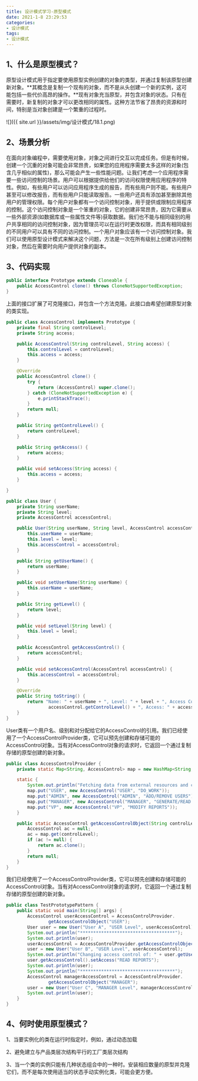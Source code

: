 ```yaml
---
title: 设计模式学习-原型模式
date: 2021-1-8 23:29:53
categories:
- 设计模式
tags:
- 设计模式
---
```


## 1、什么是原型模式？

​     原型设计模式用于指定要使用原型实例创建的对象的类型，并通过复制该原型创建新对象。**其概念是复制一个现有的对象，而不是从头创建一个新的实例，这可能包括一些代价高昂的操作。**现有对象充当原型，并包含对象的状态。只有在需要时，新复制的对象才可以更改相同的属性。这种方法节省了昂贵的资源和时间，特别是当对象创建是一个繁重的过程时。

![]({{ site.url }}/assets/img/设计模式/18.1.png)


## 2、场景分析

​     在面向对象编程中，需要使用对象，对象之间进行交互以完成任务。但是有时候，创建一个沉重的对象可能会非常昂贵，如果您的应用程序需要太多这样的对象(包含几乎相似的属性)，那么可能会产生一些性能问题。让我们考虑一个应用程序需要一些访问控制的场景。用户可以根据提供给他们的访问权限使用应用程序的特性。例如，有些用户可以访问应用程序生成的报告，而有些用户则不能。有些用户甚至可以修改报告，而有些用户只能读取报告。一些用户还具有添加甚至删除其他用户的管理权限。每个用户对象都有一个访问控制对象，用于提供或限制应用程序的控制。这个访问控制对象是一个笨重的对象，它的创建非常昂贵，因为它需要从一些外部资源(如数据库或一些属性文件等)获取数据。我们也不能与相同级别的用户共享相同的访问控制对象，因为管理员可以在运行时更改权限，而具有相同级别的不同用户可以具有不同的访问控制。一个用户对象应该有一个访问控制对象。我们可以使用原型设计模式来解决这个问题，方法是一次在所有级别上创建访问控制对象，然后在需要时向用户提供对象的副本。

## 3、代码实现

```java
public interface Prototype extends Cloneable {
    public AccessControl clone() throws CloneNotSupportedException;
}
```

上面的接口扩展了可克隆接口，并包含一个方法克隆。此接口由希望创建原型对象的类实现。

```java
public class AccessControl implements Prototype {
    private final String controlLevel;
    private String access;

    public AccessControl(String controlLevel, String access) {
        this.controlLevel = controlLevel;
        this.access = access;
    }

    @Override
    public AccessControl clone() {
        try {
            return (AccessControl) super.clone();
        } catch (CloneNotSupportedException e) {
            e.printStackTrace();
        }
        return null;
    }

    public String getControlLevel() {
        return controlLevel;
    }

    public String getAccess() {
        return access;
    }

    public void setAccess(String access) {
        this.access = access;
    }

}
```



```java
public class User {
    private String userName;
    private String level;
    private AccessControl accessControl;

    public User(String userName, String level, AccessControl accessControl) {
        this.userName = userName;
        this.level = level;
        this.accessControl = accessControl;
    }

    public String getUserName() {
        return userName;
    }

    public void setUserName(String userName) {
        this.userName = userName;
    }

    public String getLevel() {
        return level;
    }

    public void setLevel(String level) {
        this.level = level;
    }

    public AccessControl getAccessControl() {
        return accessControl;
    }

    public void setAccessControl(AccessControl accessControl) {
        this.accessControl = accessControl;
    }

    @Override
    public String toString() {
        return "Name: " + userName + ", Level: " + level + ", Access Control Level:" +
                accessControl.getControlLevel() + ", Access: " + accessControl.getAccess();
    }
}
```

   User类有一个用户名、级别和对分配给它的AccessControl的引用。我们已经使用了一个AccessControlProvider类，它可以预先创建和存储可能的AccessControl对象。当有对AccessControl对象的请求时，它返回一个通过复制存储的原型创建的新对象。

```java
public class AccessControlProvider {
    private static Map<String, AccessControl> map = new HashMap<String, AccessControl>();

    static {
        System.out.println("Fetching data from external resources and creating access control objects...");
        map.put("USER", new AccessControl("USER", "DO_WORK"));
        map.put("ADMIN", new AccessControl("ADMIN", "ADD/REMOVE USERS"));
        map.put("MANAGER", new AccessControl("MANAGER", "GENERATE/READ REPORTS"));
        map.put("VP", new AccessControl("VP", "MODIFY REPORTS"));
    }

    public static AccessControl getAccessControlObject(String controlLevel) {
        AccessControl ac = null;
        ac = map.get(controlLevel);
        if (ac != null) {
            return ac.clone();
        }
        return null;
    }
}
```

我们已经使用了一个AccessControlProvider类，它可以预先创建和存储可能的AccessControl对象。当有对AccessControl对象的请求时，它返回一个通过复制存储的原型创建的新对象。

```java
public class TestPrototypePattern {
    public static void main(String[] args) {
        AccessControl userAccessControl = AccessControlProvider.
                getAccessControlObject("USER");
        User user = new User("User A", "USER Level", userAccessControl);
        System.out.println("************************************");
        System.out.println(user);
        userAccessControl = AccessControlProvider.getAccessControlObject("USER");
        user = new User("User B", "USER Level", userAccessControl);
        System.out.println("Changing access control of: " + user.getUserName());
        user.getAccessControl().setAccess("READ REPORTS");
        System.out.println(user);
        System.out.println("************************************");
        AccessControl managerAccessControl = AccessControlProvider.
                getAccessControlObject("MANAGER");
        user = new User("User C", "MANAGER Level", managerAccessControl);
        System.out.println(user);
    }
}
```

## 4、何时使用原型模式？

1、当要实例化的类在运行时指定时，例如，通过动态加载

2、避免建立与产品类层次结构平行的工厂类层次结构

3、当一个类的实例只能有几种状态组合中的一种时。安装相应数量的原型并克隆它们，而不是每次使用适当的状态手动实例化类，可能会更方便。

